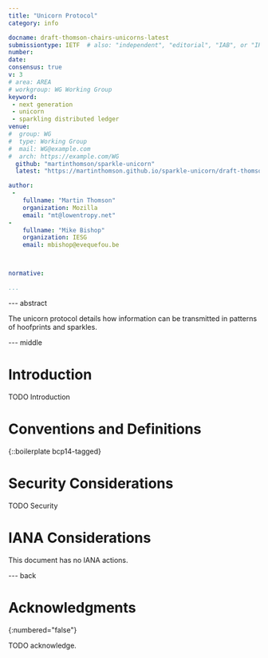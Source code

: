 ```yaml
---
title: "Unicorn Protocol"
category: info

docname: draft-thomson-chairs-unicorns-latest
submissiontype: IETF  # also: "independent", "editorial", "IAB", or "IRTF"
number:
date:
consensus: true
v: 3
# area: AREA
# workgroup: WG Working Group
keyword:
 - next generation
 - unicorn
 - sparkling distributed ledger
venue:
#  group: WG
#  type: Working Group
#  mail: WG@example.com
#  arch: https://example.com/WG
  github: "martinthomson/sparkle-unicorn"
  latest: "https://martinthomson.github.io/sparkle-unicorn/draft-thomson-chairs-unicorns.html"

author:
 -
    fullname: "Martin Thomson"
    organization: Mozilla
    email: "mt@lowentropy.net"
-
    fullname: "Mike Bishop"
    organization: IESG
    email: mbishop@evequefou.be



normative:

...
```


--- abstract

The unicorn protocol details how information can be transmitted in patterns of hoofprints and sparkles.


--- middle

# Introduction

TODO Introduction


# Conventions and Definitions

{::boilerplate bcp14-tagged}


# Security Considerations

TODO Security


# IANA Considerations

This document has no IANA actions.


--- back

# Acknowledgments
{:numbered="false"}

TODO acknowledge.
